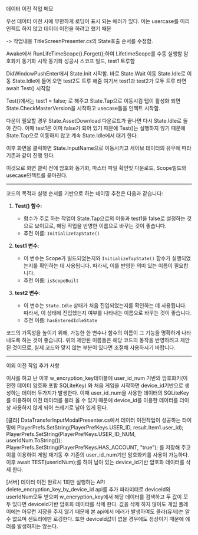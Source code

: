 데이터 이전 작업 메모

우선 데이터 이전 시에 무한하게 로딩이 표시 되는 에러가 있다.
이는 usercase를 미리 인젝트 하지 않고 데이터 이전을 하려고 했기 때문

-> 작업내용
TitleScreenPresenter.cs의 State호출 순서를 수정함.

Awake에서 RunLifeTimeScope().Forget();하여 LifetimeScope를 수동 실행함
암호화키 동기화 시작
동기화 성공시 스코프 빌드, test1 트루함

DidWindowPushEnter에서 State.Init 시작함.
바로 State.Wait 이동
State.Idle로 이동
State.Idle에 들어 오면 test2도 트루 해줌
여기서 test1과 test2가 모두 트루 라면 await Test() 시작함

Test()에서는 test1 = false; 로 해주고
State.Tap으로 이동시킴
탭이 활성화 되면 State.CheckMasterVersion을 시작하고 usecase들을 인젝트 시작함.

다운이 필요할 경우 State.AssetDownload 다운로드가 끝나면 다시 State.Idle로 돌아 간다.
이때 test1은 이미 false가 되어 있기 때문에 Test()는 실행하지 않기 때문에 State.Tap으로 이동하지 않고 계속 State.Idle에서 대기 한다.

이후 화면을 클릭하면 State.InputName으로 이동시키고
세이브 데이터의 유무에 따라 기존과 같이 진행 된다.

이것으로 화면 클릭 전에
암호화 동기화, 마스터 파일 확인및 다운로드, Scope빌드와 usecase인젝트를 끝마친다.


--------------------
코드의 목적과 실행 순서를 기반으로 하는 네이밍 추천은 다음과 같습니다:

1. **Test() 함수**:
    
    - 함수가 주로 하는 작업이 State.Tap으로의 이동과 test1을 false로 설정하는 것으로 보이므로, 해당 작업을 반영한 이름으로 바꾸는 것이 좋습니다.
    - 추천 이름: `InitializeTapState()`
2. **test1 변수**:
    
    - 이 변수는 Scope가 빌드되었는지와 `InitializeTapState()` 함수가 실행되었는지를 확인하는 데 사용됩니다. 따라서, 이를 반영한 의미 있는 이름이 필요합니다.
    - 추천 이름: `isScopeBuilt`
3. **test2 변수**:
    
    - 이 변수는 `State.Idle` 상태가 처음 진입되었는지를 확인하는 데 사용됩니다. 따라서, 이 상태에 진입했는지 여부를 나타내는 이름으로 바꾸는 것이 좋습니다.
    - 추천 이름: `hasEnteredIdleState`

코드의 가독성을 높이기 위해, 가능한 한 변수나 함수의 이름이 그 기능을 명확하게 나타내도록 하는 것이 좋습니다. 위의 제안된 이름들은 해당 코드의 동작을 반영하려고 제안된 것이므로, 실제 코드와 맞지 않는 부분이 있다면 조절해 사용하시기 바랍니다.

-------------------------------------

이외 이전 작업 추가 사항

이사를 하고 난 이후 w_encryption_key테이블에 user_id_num 기반의 암호화키(이전한 데이터 암호화 포함 SQLiteKey) 와 처음 게임을 시작하면 device_id기반으로 생성하는 데이터 두가지가 발생한다. 
이때 user_id_num을 사용한 데이터의 SQLiteKey를 이용하여 이전 데이터를 불러 올 수 있기 때문에 device_id를 이용한 데이터를 더이상 사용하지 않게 되어 쓰레기로 남아 있게 된다.

[클라]
DataTransferInputModalPresenter.cs에서 데이터 이전작업이 성공하는 타이밍에 
PlayerPrefs.SetString(PlayerPrefKeys.USER_ID, result.Item1.user_id);  
PlayerPrefs.SetString(PlayerPrefKeys.USER_ID_NUM, userIdNum.ToString());  
PlayerPrefs.SetString(PlayerPrefKeys.HAS_ACCOUNT, "true");
를 저장해 주고 이를 이용하여 게임 재기동 후 기존의 user_id_num기반 암호화키를 사용이 가능하다.
이후 await TEST(userIdNum);를 하여 남아 있는 device_id기반 암호화 데이터를 삭제 한다.

[서버]
데이터 이전 완료시 1회만 실행하는 API
delete_encryption_key_by_device_id api를 추가
파라미터로 deviceId와 userIdNum모두 받으며 w_encryption_key에서 해당 데이터를 검색하고
두 값이 모두 있다면 deviceId기반 암호화 데이터를 삭제 한다.
값을 삭제 하지 않아도 게임 플레이에는 아무런 지장을 주지 않기 때문에
본 api에서 에러가 발생하여도 클라(유저)는 알수 없으며 센트리에만 로깅한다.
또한 deviceId값이 없을 경우에도 정상이기 때문에 에러를 발생하지는 않는다.

